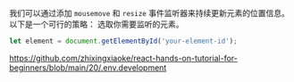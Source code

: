 我们可以通过添加 `mousemove` 和 `resize` 事件监听器来持续更新元素的位置信息。以下是一个可行的策略：
选取你需要监听的元素。

```javascript
let element = document.getElementById('your-element-id');
```

https://github.com/zhixingxiaoke/react-hands-on-tutorial-for-beginners/blob/main/20/.env.development
